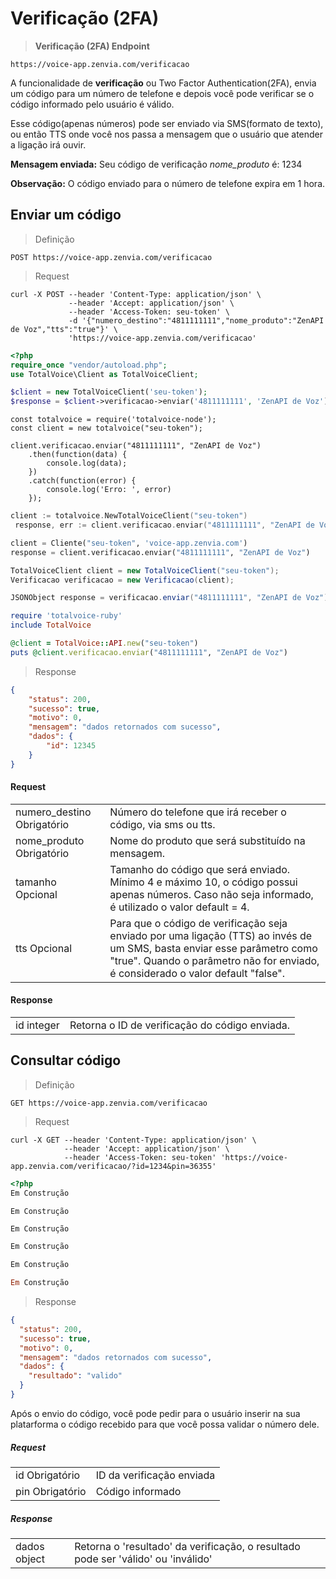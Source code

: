 # Verificação (2FA)

> <b>Verificação (2FA) Endpoint</b>

```text
https://voice-app.zenvia.com/verificacao
```
A funcionalidade de **verificação** ou Two Factor Authentication(2FA), envia um código para um número de telefone e depois você pode verificar se o código informado pelo usuário é válido.

Esse código(apenas números) pode ser enviado via SMS(formato de texto), ou então TTS onde você nos passa a mensagem que o usuário que atender a ligação irá ouvir.

<b>Mensagem enviada:</b> Seu código de verificação *nome_produto* é: 1234

<b>Observação:</b> O código enviado para o número de telefone expira em 1 hora.

## Enviar um código

> Definição

```text
POST https://voice-app.zenvia.com/verificacao
```

> Request

```shell--curl
curl -X POST --header 'Content-Type: application/json' \
             --header 'Accept: application/json' \
             --header 'Access-Token: seu-token' \
             -d '{"numero_destino":"4811111111","nome_produto":"ZenAPI de Voz","tts":"true"}' \
             'https://voice-app.zenvia.com/verificacao'
```
```php
<?php
require_once "vendor/autoload.php";
use TotalVoice\Client as TotalVoiceClient;

$client = new TotalVoiceClient('seu-token');
$response = $client->verificacao->enviar('4811111111', 'ZenAPI de Voz');
```
```javascript--node
const totalvoice = require('totalvoice-node');
const client = new totalvoice("seu-token");

client.verificacao.enviar("4811111111", "ZenAPI de Voz")
    .then(function(data) {
        console.log(data);
    })
    .catch(function(error) {
        console.log('Erro: ', error)
    });
```
```go
client := totalvoice.NewTotalVoiceClient("seu-token")
 response, err := client.verificacao.enviar("4811111111", "ZenAPI de Voz", false, "")
```
```python
client = Cliente("seu-token", 'voice-app.zenvia.com')
response = client.verificacao.enviar("4811111111", "ZenAPI de Voz")
```
```java
TotalVoiceClient client = new TotalVoiceClient("seu-token");
Verificacao verificacao = new Verificacao(client);

JSONObject response = verificacao.enviar("4811111111", "ZenAPI de Voz");
```
```ruby
require 'totalvoice-ruby'
include TotalVoice

@client = TotalVoice::API.new("seu-token")
puts @client.verificacao.enviar("4811111111", "ZenAPI de Voz")
```
> Response

```json
{
    "status": 200,
    "sucesso": true,
    "motivo": 0,
    "mensagem": "dados retornados com sucesso",
    "dados": {
        "id": 12345
    }
}
```


#### Request

<table class="table-parameters">
    <tbody>
        <tr>
            <td>
                numero_destino
                <span class="required">Obrigatório</span>
            </td>
            <td>
                Número do telefone que irá receber o código, via sms ou tts.
             </td>
        </tr>
        <tr>
            <td>
                nome_produto
                <span class="required">Obrigatório</span>
            </td>
            <td>
                Nome do produto que será substituído na mensagem. 
            </td>
        </tr>
        <tr>
            <td>
                tamanho
                <span class="optional">Opcional</span>
            </td>
            <td>
                Tamanho do código que será enviado. Mínimo 4 e máximo 10, o código possui apenas números. Caso não seja informado, é utilizado o valor default = 4.
            </td>
        </tr>
        <tr>
            <td>
                tts
                <span class="optional">Opcional</span>
            </td>
            <td>
                Para que o código de verificação seja enviado por uma ligação (TTS) ao invés de um SMS, basta enviar esse parâmetro como "true". Quando o parâmetro não for enviado, é considerado o valor default "false".
            </td>
        </tr>
    </tbody>
</table>

#### Response

<table class="table-parameters">
    <tbody>
        <tr>
            <td>
                id
                <span class="attribute">integer</span>
            </td>
            <td>
                Retorna o ID de verificação do código enviada.
             </td>
        </tr>
    </tbody>
</table>

## Consultar código

> Definição


```text
GET https://voice-app.zenvia.com/verificacao
```

> Request

```shell--curl
curl -X GET --header 'Content-Type: application/json' \
            --header 'Accept: application/json' \
            --header 'Access-Token: seu-token' 'https://voice-app.zenvia.com/verificacao/?id=1234&pin=36355'
```
```php
<?php
Em Construção
```
```javascript--node
Em Construção
```
```go
Em Construção
```
```python
Em Construção
```
```java
Em Construção
```
```ruby
Em Construção
```
> Response

```json
{
  "status": 200,
  "sucesso": true,
  "motivo": 0,
  "mensagem": "dados retornados com sucesso",
  "dados": {
    "resultado": "valido"
  }
}
```

Após o envio do código, você pode pedir para o usuário inserir na sua platarforma o código recebido para que você possa validar o número dele.



##### Request

<table class="table-parameters">
    <tbody>
        <tr>
            <td>
                id
                <span class="required">Obrigatório</span>
            </td>
            <td>
                ID da verificação enviada
             </td>
        </tr>
        <td>
                pin
                <span class="required">Obrigatório</span>
            </td>
            <td>
                Código informado
             </td>
        </tr>
    </tbody>
</table>

##### Response

<table class="table-parameters">
    <tbody>
        <tr>
            <td>
                dados
                <span class="attribute">object</span>
            </td>
            <td>
                Retorna o 'resultado' da verificação, o resultado pode ser 'válido' ou 'inválido'
             </td>
        </tr>
    </tbody>
</table>
